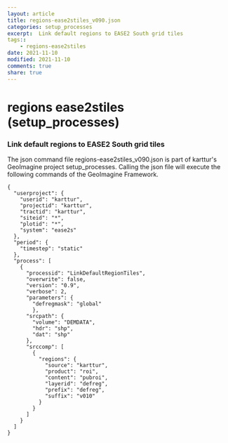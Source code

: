 ```yaml
---
layout: article
title: regions-ease2stiles_v090.json
categories: setup_processes
excerpt:  Link default regions to EASE2 South grid tiles
tags:: 
    - regions-ease2stiles
date: 2021-11-10
modified: 2021-11-10
comments: true
share: true
---
```


# regions ease2stiles (setup_processes)

###  Link default regions to EASE2 South grid tiles

The json command file <span class='file'>regions-ease2stiles_v090.json</span> is part of karttur's GeoImagine project <span class='project'>setup_processes</span>. Calling the json file will execute the following commands of the GeoImagine Framework.

```
{
  "userproject": {
    "userid": "karttur",
    "projectid": "karttur",
    "tractid": "karttur",
    "siteid": "*",
    "plotid": "*",
    "system": "ease2s"
  },
  "period": {
    "timestep": "static"
  },
  "process": [
    {
      "processid": "LinkDefaultRegionTiles",
      "overwrite": false,
      "version": "0.9",
      "verbose": 2,
      "parameters": {
        "defregmask": "global"
        },
      "srcpath": {
        "volume": "DEMDATA",
        "hdr": "shp",
        "dat": "shp"
      },
      "srccomp": [
        {
          "regions": {
            "source": "karttur",
            "product": "roi",
            "content": "pubroi",
            "layerid": "defreg",
            "prefix": "defreg",
            "suffix": "v010"
          }
        }
      ]
    }
  ]
}
```
